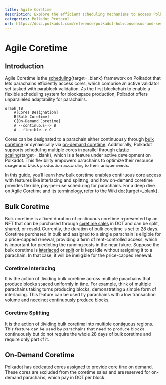 ```yaml
---
title: Agile Coretime
description: Explore the efficient scheduling mechanisms to access Polkadot cores to produce blockspace continuously or on-demand.
categories: Polkadot Protocol
url: https://docs.polkadot.com/reference/polkadot-hub/consensus-and-security/agile-coretime/
---
```


# Agile Coretime

## Introduction

Agile Coretime is the [scheduling](https://en.wikipedia.org/wiki/Scheduling_(computing)){target=\_blank} framework on Polkadot that lets parachains efficiently access cores, which comprise an active validator set tasked with parablock validation. As the first blockchain to enable a flexible scheduling system for blockspace production, Polkadot offers unparalleled adaptability for parachains.

``` mermaid
graph TB
    A[Cores Designation]
    B[Bulk Coretime]
    C[On-Demand Coretime]
    A --continuous--> B
    A --flexible--> C 
```

Cores can be designated to a parachain either continuously through [bulk coretime](#bulk-coretime) or dynamically via [on-demand coretime](#on-demand-coretime). Additionally, Polkadot supports scheduling multiple cores in parallel through [elastic scaling](https://wiki.polkadot.com/learn/learn-elastic-scaling/){target=\_blank}, which is a feature under active development on Polkadot. This flexibility empowers parachains to optimize their resource usage and block production according to their unique needs.

In this guide, you'll learn how bulk coretime enables continuous core access with features like interlacing and splitting, and how on-demand coretime provides flexible, pay-per-use scheduling for parachains. For a deep dive on Agile Coretime and its terminology, refer to the [Wiki doc](https://wiki.polkadot.com/learn/learn-agile-coretime/#introduction-to-agile-coretime){target=\_blank}.

## Bulk Coretime

Bulk coretime is a fixed duration of continuous coretime represented by an NFT that can be purchased through [coretime sales](#coretime-sales) in DOT and can be split, shared, or resold. Currently, the duration of bulk coretime is set to 28 days. Coretime purchased in bulk and assigned to a single parachain is eligible for a price-capped renewal, providing a form of rent-controlled access, which is important for predicting the running costs in the near future. Suppose the bulk coretime is [interlaced](#coretime-interlacing) or [split](#coretime-splitting) or is kept idle without assigning it to a parachain. In that case, it will be ineligible for the price-capped renewal.

### Coretime Interlacing

It is the action of dividing bulk coretime across multiple parachains that produce blocks spaced uniformly in time. For example, think of multiple parachains taking turns producing blocks, demonstrating a simple form of interlacing. This feature can be used by parachains with a low transaction volume and need not continuously produce blocks.

### Coretime Splitting

It is the action of dividing bulk coretime into multiple contiguous regions. This feature can be used by parachains that need to produce blocks continuously but do not require the whole 28 days of bulk coretime and require only part of it.

## On-Demand Coretime

Polkadot has dedicated cores assigned to provide core time on demand. These cores are excluded from the coretime sales and are reserved for on-demand parachains, which pay in DOT per block.
